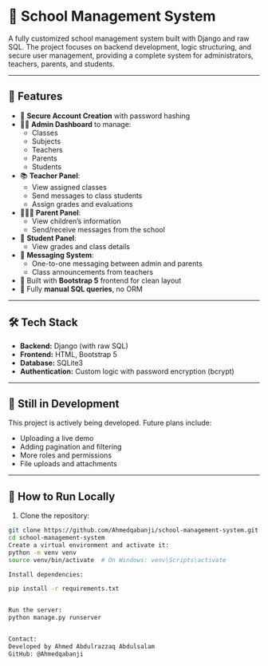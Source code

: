 # 🏫 School Management System

A fully customized school management system built with Django and raw SQL. The project focuses on backend development, logic structuring, and secure user management, providing a complete system for administrators, teachers, parents, and students.

---

## 🚀 Features

- 🔐 **Secure Account Creation** with password hashing  
- 👨‍🏫 **Admin Dashboard** to manage:
  - Classes
  - Subjects
  - Teachers
  - Parents
  - Students
- 📚 **Teacher Panel**:
  - View assigned classes
  - Send messages to class students
  - Assign grades and evaluations
- 👨‍👩‍👧 **Parent Panel**:
  - View children’s information
  - Send/receive messages from the school
- 👦 **Student Panel**:
  - View grades and class details
- 💬 **Messaging System**:
  - One-to-one messaging between admin and parents
  - Class announcements from teachers
- 📄 Built with **Bootstrap 5** frontend for clean layout
- 🧠 Fully **manual SQL queries**, no ORM

---

## 🛠️ Tech Stack

- **Backend:** Django (with raw SQL)  
- **Frontend:** HTML, Bootstrap 5  
- **Database:** SQLite3  
- **Authentication:** Custom logic with password encryption (bcrypt)

---

## 🧪 Still in Development

This project is actively being developed. Future plans include:
- Uploading a live demo
- Adding pagination and filtering
- More roles and permissions
- File uploads and attachments

---

## 📂 How to Run Locally

1. Clone the repository:
```bash
git clone https://github.com/Ahmedqabanji/school-management-system.git
cd school-management-system
Create a virtual environment and activate it:
python -m venv venv
source venv/bin/activate  # On Windows: venv\Scripts\activate

Install dependencies:

pip install -r requirements.txt


Run the server:
python manage.py runserver


Contact:
Developed by Ahmed Abdulrazzaq Abdulsalam
GitHub: @Ahmedqabanji

